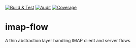 [![Build & Test](https://github.com/duesee/imap-flow/actions/workflows/build_and_test.yml/badge.svg)](https://github.com/duesee/imap-flow/actions/workflows/build_and_test.yml)
[![Audit](https://github.com/duesee/imap-flow/actions/workflows/audit.yml/badge.svg)](https://github.com/duesee/imap-flow/actions/workflows/audit.yml)
[![Coverage](https://coveralls.io/repos/github/duesee/imap-flow/badge.svg?branch=main)](https://coveralls.io/github/duesee/imap-flow?branch=main)
<!--TODO-->
<!--[![Documentation](https://docs.rs/imap-flow/badge.svg)](https://docs.rs/imap-flow)-->

# imap-flow

A thin abstraction layer handling IMAP client and server flows.
